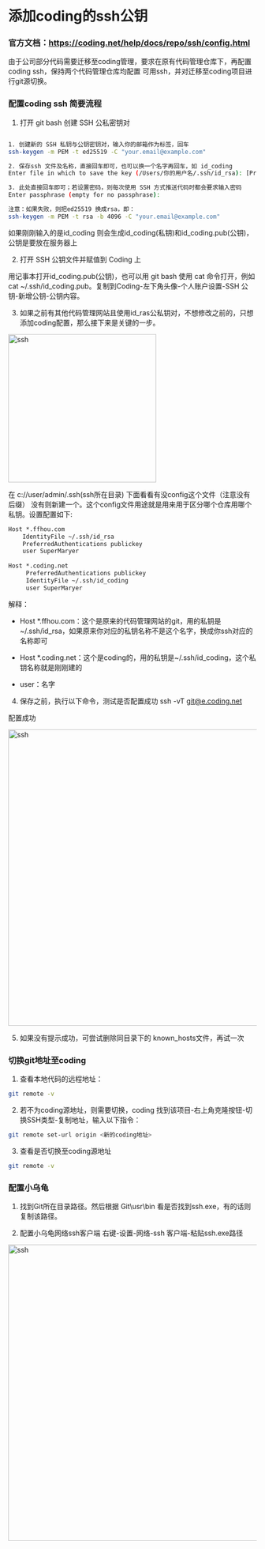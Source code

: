 
# 添加coding的ssh公钥

### 官方文档：https://coding.net/help/docs/repo/ssh/config.html
由于公司部分代码需要迁移至coding管理，要求在原有代码管理仓库下，再配置coding ssh，保持两个代码管理仓库均配置 可用ssh，并对迁移至coding项目进行git源切换。

### 配置coding ssh 简要流程
1. 打开 git bash 创建 SSH 公私密钥对
``` bash

1. 创建新的 SSH 私钥与公钥密钥对，输入你的邮箱作为标签，回车
ssh-keygen -m PEM -t ed25519 -C "your.email@example.com" 

2. 保存ssh 文件及名称，直接回车即可，也可以换一个名字再回车，如 id_coding
Enter file in which to save the key (/Users/你的用户名/.ssh/id_rsa): [Press enter]  

3. 此处直接回车即可；若设置密码，则每次使用 SSH 方式推送代码时都会要求输入密码
Enter passphrase (empty for no passphrase):  

注意：如果失败，则把ed25519 换成rsa，即：
ssh-keygen -m PEM -t rsa -b 4096 -C "your.email@example.com"

```

如果刚刚输入的是id_coding 则会生成id_coding(私钥)和id_coding.pub(公钥)，公钥是要放在服务器上

2. 打开 SSH 公钥文件并赋值到 Coding 上

用记事本打开id_coding.pub(公钥)，也可以用 git bash 使用 cat 命令打开，例如cat ~/.ssh/id_coding.pub。复制到Coding-左下角头像-个人账户设置-SSH 公钥-新增公钥-公钥内容。


3. 如果之前有其他代码管理网站且使用id_ras公私钥对，不想修改之前的，只想添加coding配置，那么接下来是关键的一步。

<img :src="$withBase('/assets/notes-images/guide-images/ssh.png')" alt="ssh" width="300">

在 c://user/admin/.ssh(ssh所在目录) 下面看看有没config这个文件（注意没有后缀）
没有则新建一个。这个config文件用途就是用来用于区分哪个仓库用哪个私钥。设置配置如下:

``` md
Host *.ffhou.com
    IdentityFile ~/.ssh/id_rsa
    PreferredAuthentications publickey
    user SuperMaryer
    
Host *.coding.net
     PreferredAuthentications publickey
     IdentityFile ~/.ssh/id_coding
     user SuperMaryer
```

解释：
- Host *.ffhou.com：这个是原来的代码管理网站的git，用的私钥是~/.ssh/id_rsa，如果原来你对应的私钥名称不是这个名字，换成你ssh对应的名称即可

- Host *.coding.net：这个是coding的，用的私钥是~/.ssh/id_coding，这个私钥名称就是刚刚建的
- user：名字

4. 保存之前，执行以下命令，测试是否配置成功
ssh -vT git@e.coding.net

配置成功

<img :src="$withBase('/assets/notes-images/guide-images/ssh2.png')" alt="ssh" width="600">


5. 如果没有提示成功，可尝试删除同目录下的 known_hosts文件，再试一次


### 切换git地址至coding
1. 查看本地代码的远程地址：
``` bash
git remote -v 
```

2. 若不为coding源地址，则需要切换，coding 找到该项目-右上角克隆按钮-切换SSH类型-复制地址，输入以下指令：
``` bash
git remote set-url origin <新的coding地址>
```

3. 查看是否切换至coding源地址
``` bash
git remote -v 
```

### 配置小乌龟
1. 找到Git所在目录路径。然后根据 Git\usr\bin 看是否找到ssh.exe，有的话则复制该路径。 


2. 配置小乌龟网络ssh客户端
右键-设置-网络-ssh 客户端-粘贴ssh.exe路径

<img :src="$withBase('/assets/notes-images/guide-images/ssh3.png')" alt="ssh" width="600">





